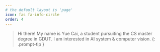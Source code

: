 ```yaml
---
# the default layout is 'page'
icon: fas fa-info-circle
order: 4
---
```


> Hi there! My name is Yue Cai, a student pursuiting the CS master degree in GDUT. I am interested in AI system & computer vision. 
{: .prompt-tip }

